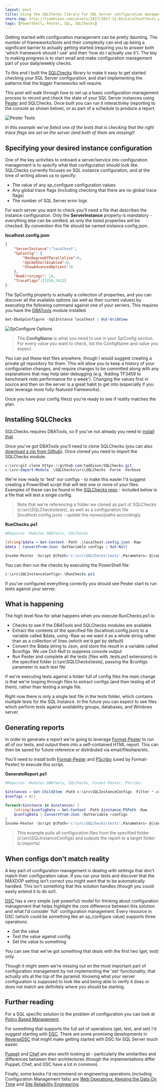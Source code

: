 ```yaml
---
layout: post
title: Using the SQLChecks library for SQL Server configuration management
share-img: http://tjaddison.com/assets/2017/2017-12-03/LocalhostTests.png
tags: [PowerShell, Pester, SQL, SQLChecks]
---
```

Getting started with configuration management can be pretty daunting.  The number of frameworks/tools and their complexity can end up being a significant barrier to actually getting started (requiring you to answer both 'which framework should I use' and then 'how do I actually use it').  The key to making progress is to start small and make configuration management part of your daily/weekly checks.

To this end I built the [SQLChecks](https://github.com/taddison/SQLChecks) library to make it easy to get started checking your SQL Server configuration, and start implementing the patterns that the bigger frameworks will require.

This post will walk through how to set up a basic configuration management process to record and check the state of your SQL Server instances using [Pester](https://github.com/pester/Pester) and SQLChecks.  Once built you can run it interactivley (reporting to the console as shown below), or as part of a schedule to produce a report.

![Pester Tests](/assets/2017/2017-12-03/LocalhostTests.png)

*In this example we've failed one of the tests that is checking that the right trace flags are set on the server (and both of them are missing!)*

<!--more-->

## Specifying your desired instance configuration

One of the key activities to onboard a server/service into configuration management is to specify what that configuration should look like.  SQLChecks currently focuses on SQL instance configuration, and at the time of writing allows us to specify:

- The value of any sp_configure configuration values
- Any global trace flags (including checking that there are no global trace flags)
- The number of SQL Server error logs

For each server you want to check you'll need a file that describes the instance configuration.  Only the **ServerInstance** property is mandatory - everything else can be omitted, as only the listed properties will be checked.  By convention this file should be named instance.config.json.

**localhost.config.json**
```json
{
    "ServerInstance":"localhost",
    "SpConfig": {
        "MaxDegreeOfParallelism":0,
        "XpCmdShellEnabled":0,
        "ShowAdvancedOptions":0
    },
    "NumErrorLogs": 14,
    "TraceFlags":[3226,7412]
}
``` 

The SpConfig property is actually a collection of properties, and you can discover all the available options (as well as their current values) by executing the following command against one of your servers.  This requires you have the [DBATools](https://dbatools.io/) module installed.

```powershell
Get-DbaSpConfigure -SqlInstance localhost | Out-GridView
```

![SpConfigure Options](/assets/2017/2017-12-03/SpConfigureGridview.png)

>The **ConfigName** is what you need to use in your SpConfig section.  For every value you want to check, list the ConfigName and value you expect.

You can put these text files anywhere, though I would suggest creating a private git repository for them.  This will allow you to keep a history of your configuration changes, and require changes to be committed along with any explanations that may help later debugging (e.g. 'Adding TF3459 to benchmark redo performance for a week').  Changing the values first in source and then on the server is a great habit to get into (especially if you later leverage more fully-featured frameworks).

Once you have your config file(s) you're ready to see if reality matches the plan.

## Installing SQLChecks

SQLChecks requires DBATools, so if you've not already you need to [install that](https://dbatools.io/download/).

Once you've got DBATools you'll need to clone SQLChecks (you can also [download a zip from Github](https://github.com/taddison/SQLChecks/archive/master.zip)).  Once cloned you need to import the SQLChecks module.

```powershell
c:\src>git clone https://github.com/taddison/SQLChecks.git
c:\src>Import-Module .\SQLChecks\src\SQLChecks -Force -Verbose
```

We're now ready to 'test' our configs - to make this easier I'd suggest creating a PowerShell script that will test one or more of your files.  Examples of these can be found in the [SQLChecks repo](https://github.com/taddison/SQLChecks/tree/master/examples) - included below is a file that will test a single config.

>Note that we're referencing a folder we cloned as part of SQLChecks (c:\src\SQLChecks\tests), as well as a configuration file (localhost.config.json) - update the names/paths accordingly.

**RunChecks.ps1**
```powershell
#Requires -Modules DBATools, SQLChecks

[string]$data = Get-Content -Path .\localhost.config.json -Raw
$data | ConvertFrom-Json -OutVariable configs | Out-Null

Invoke-Pester -Script @{Path='c:\src\SQLChecks\tests';Parameters= @{configs=$configs}}
```

You can then run the checks by executing the PowerShell file:

```powershell
c:\src\SQLInstanceConfigs>.\RunChecks.ps1
```

If you've configured everything correctly you should see Pester start to run tests against your server.

## What is happening

The high level flow for what happens when you execute RunChecks.ps1 is:

- Checks to see if the DBATools and SQLChecks modules are available
- Extract the contents of the specified file (localhost.config.json) to a variable called $data, using -Raw as we want it as a whole string rather than as a collection of lines (which we'd get by default)
- Convert the $data string to Json, and store the result in a variable called $configs.  We use Out-Null to suppress console output
- Run Pester and complete all the tests (files with .tests.ps1 extensions) in the specified folder (c:\src\SQLChecks\tests), passing the $configs parameter to each test file

If we're executing tests against a folder full of config files the main change is that we're looping through files to extract configs (and then testing all of them), rather than testing a single file.

Right now there is only a single test file in the tests folder, which contains multiple tests for the SQL Instance.  In the future you can expect to see files which perform tests against availability groups, databases, and Windows server.

## Generating reports

In order to generate a report we're going to leverage [Format-Pester](https://github.com/equelin/Format-Pester) to run all of our tests, and output them into a self-contained HTML report.  This can then be saved for future reference or distributed via email/fileshare/etc.

You'll need to install both [Format-Pester](https://github.com/equelin/Format-Pester) and [PScribo](https://github.com/iainbrighton/PScribo) (used by Format-Pester) to execute this script.

**GenerateReport.ps1**
```powershell
#Requires -Modules DBATools, SQLChecks, Format-Pester, PScribo

$instances = Get-ChildItem -Path c:\src\SQLInstanceConfigs -Filter *.config.json
$configs = @()

foreach($instance in $instances) {
    [string]$configData = Get-Content -Path $instance.PSPath -Raw
    $configData | ConvertFrom-Json -OutVariable +configs
}
Invoke-Pester -Script @{Path='c:\src\SQLChecks\tests';Parameters= @{configs=$configs}} -PassThru | Format-Pester -Format HTML -Path c:\reports
```

>This example pulls all configuration files from the specified folder (c:\src\SQLInstanceConfigs) and outputs the report to a target folder (c:\reports)

## When configs don't match reality

A key part of configuration management is dealing with settings that don't match their configuration value.  If you run your tests and discover that the MAXDOP setting isn't correct you might want that to be automatically handled.  This isn't something that this solution handles (though you could easily extend it to do so!).

[DSC](https://docs.microsoft.com/en-us/powershell/dsc/overview) has a very simple (yet powerful) model for thinking about configuration management that helps highlight the core difference between this solution and what I'd consider 'full' configuration management.  Every resource in DSC (which could be something like an sp_configure value) supports three operations:

- Get the value
- Test the value against config
- Set the value to something

You can see that we've got something that deals with the first two (get, test) only.

Though it might seem we're missing out on the most important part of configuration management by not implementing the 'set' functionality, that actually sits at the top of the pyramid.  Knowing what your server configuration is supposed to look like and being able to verify it does or does not match are definitely where you should be starting.

## Further reading

For a SQL specific solution to the problem of configuration you can look at [Policy Based Management](https://docs.microsoft.com/en-us/sql/relational-databases/policy-based-management/administer-servers-by-using-policy-based-management).

For something that supports the full set of operations (get, test, and set) I'd suggest starting with [DSC](https://docs.microsoft.com/en-us/powershell/dsc/overview).  There are some promising developments in [ReverseDSC](https://github.com/Microsoft/ReverseDSC) that might make getting started with DSC for SQL Server much easier.

[Puppet](https://puppet.com/docs/puppet/5.3/architecture.html) and [Chef](https://docs.chef.io/chef_overview.html) are also worth looking at - particularly the similarities and differences between their architectures (though the implementations differ Puppet, Chef, and DSC have a lot in common).

Finally, some books I'd recommend on engineering operations (including Configuration Management falls) are [Web Operations: Keeping the Data On Time](https://www.amazon.co.uk/Web-Operations-Keeping-Data-Time/dp/1449377440) and [Site Reliability Engineering](https://landing.google.com/sre/book.html).